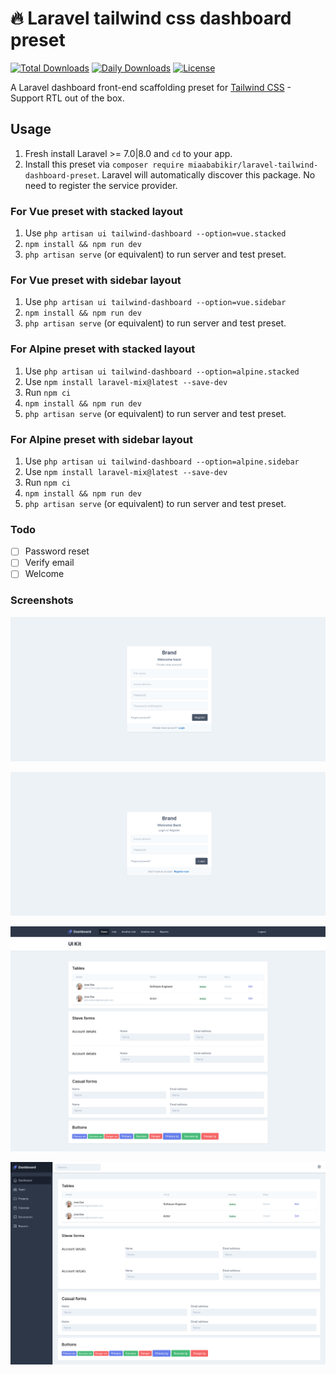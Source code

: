 # :fire: Laravel tailwind css dashboard preset

[![Total Downloads](https://poser.pugx.org/miaababikir/laravel-tailwind-dashboard-preset/downloads)](//packagist.org/packages/miaababikir/laravel-tailwind-dashboard-preset) [![Daily Downloads](https://poser.pugx.org/miaababikir/laravel-tailwind-dashboard-preset/d/daily)](//packagist.org/packages/miaababikir/laravel-tailwind-dashboard-preset) [![License](https://poser.pugx.org/miaababikir/laravel-tailwind-dashboard-preset/license)](//packagist.org/packages/miaababikir/laravel-tailwind-dashboard-preset)

A Laravel dashboard front-end scaffolding preset for [Tailwind CSS](https://tailwindcss.com) - Support RTL out of the box.

## Usage

1. Fresh install Laravel >= 7.0|8.0 and `cd` to your app.
2. Install this preset via `composer require miaababikir/laravel-tailwind-dashboard-preset`. Laravel will automatically discover this package. No need to register the service provider.

### For Vue preset with stacked layout

1. Use `php artisan ui tailwind-dashboard --option=vue.stacked`
2. `npm install && npm run dev`
3. `php artisan serve` (or equivalent) to run server and test preset.

### For Vue preset with sidebar layout

1. Use `php artisan ui tailwind-dashboard --option=vue.sidebar`
2. `npm install && npm run dev`
3. `php artisan serve` (or equivalent) to run server and test preset.

### For Alpine preset with stacked layout

1. Use `php artisan ui tailwind-dashboard --option=alpine.stacked`
2. Use `npm install laravel-mix@latest --save-dev`
3. Run `npm ci`
4. `npm install && npm run dev`
5. `php artisan serve` (or equivalent) to run server and test preset.

### For Alpine preset with sidebar layout

1. Use `php artisan ui tailwind-dashboard --option=alpine.sidebar`
2. Use `npm install laravel-mix@latest --save-dev`
3. Run `npm ci`
4. `npm install && npm run dev`
5. `php artisan serve` (or equivalent) to run server and test preset.

### Todo

-   [ ] Password reset
-   [ ] Verify email
-   [ ] Welcome

### Screenshots

![Register](/screenshots/register.png)

![Login](/screenshots/login.png)

![Stacked Dashboard](/screenshots/preset_stacked.png)

![Sidebar Dashboard](/screenshots/preset_sidebar.png)
